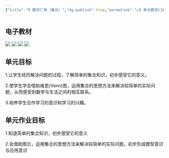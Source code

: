 ```yaml
---
{"title":"9 数学广角（集合）","dg-publish":true,"permalink":"/4 单元教学/3A 三上/9 数学广角（集合）/","dgPassFrontmatter":true,"noteIcon":""}
---
```




## 电子教材

<p class="grid-4">
	<img loading="lazy" decoding="async" src="https://book.pep.com.cn/1221001301141/files/mobile/110.jpg">
	<img loading="lazy" decoding="async" src="https://book.pep.com.cn/1221001301141/files/mobile/111.jpg">
	<img loading="lazy" decoding="async" src="https://book.pep.com.cn/1221001301141/files/mobile/112.jpg">
	<img loading="lazy" decoding="async" src="https://book.pep.com.cn/1221001301141/files/mobile/113.jpg">
</p>


## 单元目标

1.让学生经历解决问题的过程，了解简单的集合知识，初步感受它的意义。

2.使学生学会借助维恩(Venn)图，运用集合的思想方法来解决较简单的实际问题，从而感受到数学与生活之间的相互联系。

3.培养学生合作学习的意识和学习的兴趣。

## 单元作业目标

1.知道简单的集合知识，初步感受它的意义

2.会借助图示，运用集合的思想方法来解决较简单的实际问题，初步形成模型意识与应用意识
